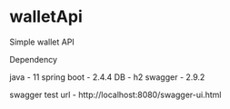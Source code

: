 # walletApi
Simple wallet API

Dependency
 
java         - 11
spring boot  - 2.4.4
DB           - h2
swagger      - 2.9.2

swagger test url - http://localhost:8080/swagger-ui.html

